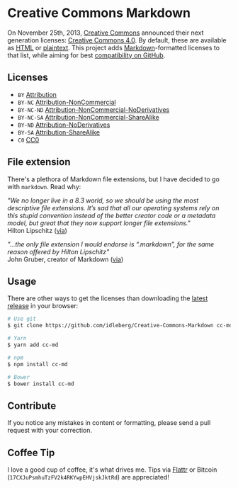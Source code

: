 # Creative Commons Markdown

On November 25th, 2013, [Creative Commons](http://creativecommons.org/) announced their next generation licenses: [Creative Commons 4.0](https://creativecommons.org/weblog/entry/40768). By default, these are available as [HTML](http://creativecommons.org/licenses/) or [plaintext](http://creativecommons.org/weblog/entry/41127). This project adds [Markdown](http://daringfireball.net/projects/markdown/)-formatted licenses to that list, while aiming for best [compatibility on GitHub](https://github.github.com/gfm/).

## Licenses

* `BY` [Attribution](https://github.com/idleberg/Creative-Commons-Markdown/blob/spaces/4.0/by.markdown)
* `BY-NC` [Attribution-NonCommercial](https://github.com/idleberg/Creative-Commons-Markdown/blob/spaces/4.0/by-nc.markdown)
* `BY-NC-ND` [Attribution-NonCommercial-NoDerivatives](https://github.com/idleberg/Creative-Commons-Markdown/blob/spaces/4.0/by-nc-nd.markdown)
* `BY-NC-SA` [Attribution-NonCommercial-ShareAlike](https://github.com/idleberg/Creative-Commons-Markdown/blob/spaces/4.0/by-nc-sa.markdown)
* `BY-ND` [Attribution-NoDerivatives](https://github.com/idleberg/Creative-Commons-Markdown/blob/spaces/4.0/by-nd.markdown)
* `BY-SA` [Attribution-ShareAlike](https://github.com/idleberg/Creative-Commons-Markdown/blob/spaces/4.0/by-sa.markdown)
* `C0` [CC0](https://github.com/idleberg/Creative-Commons-Markdown/blob/spaces/4.0/zero.markdown)

## File extension

There's a plethora of Markdown file extensions, but I have decided to go with `markdown`. Read why:

*"We no longer live in a 8.3 world, so we should be using the most descriptive file extensions. It’s sad that all our operating systems rely on this stupid convention instead of the better creator code or a metadata model, but great that they now support longer file extensions."*  
Hilton Lipschitz ([via](http://hiltmon.com/blog/2012/03/07/the-markdown-file-extension/))

*"…the only file extension I would endorse is “.markdown”, for the same reason offered by Hilton Lipschitz"*  
John Gruber, creator of Markdown ([via](http://daringfireball.net/linked/2014/01/08/markdown-extension))

## Usage

There are other ways to get the licenses than downloading the [latest release](https://github.com/idleberg/Creative-Commons-Markdown/releases/latest) in your browser:

```bash
# Use git
$ git clone https://github.com/idleberg/Creative-Commons-Markdown cc-md

# Yarn
$ yarn add cc-md

# npm
$ npm install cc-md

# Bower
$ bower install cc-md
```

## Contribute

If you notice any mistakes in content or formatting, please send a pull request with your correction.

## Coffee Tip

I love a good cup of coffee, it's what drives me. Tips via [Flattr](https://flattr.com/submit/auto?user_id=idleberg&url=https://github.com/idleberg/Creative-Commons-Markdown) or Bitcoin (`17CXJuPsmhuTzFV2k4RKYwpEHVjskJktRd`) are appreciated!

